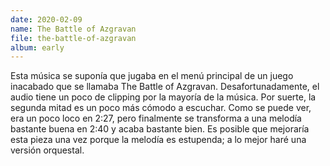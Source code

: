 ```yaml
---
date: 2020-02-09
name: The Battle of Azgravan
file: the-battle-of-azgravan
album: early
---
```


Esta música se suponía que jugaba en el menú principal de un juego inacabado que se llamaba The Battle of Azgravan. Desafortunadamente, el audio tiene un poco de clipping por la mayoría de la música. Por suerte, la segunda mitad es un poco más cómodo a escuchar. Como se puede ver, era un poco loco en 2:27, pero finalmente se transforma a una melodía bastante buena en 2:40 y acaba bastante bien. Es posible que mejoraría esta pieza una vez porque la melodía es estupenda; a lo mejor haré una versión orquestal.
